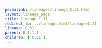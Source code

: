 ```yaml
---
permalink: /lineages/lineage_C.31.html
layout: lineage_page
title: Lineage C.31
redirect_to: ../lineage.html?lineage=C.31
lineage: C.31
parent: B.1.1.1
children: ['C.31']
---
```

